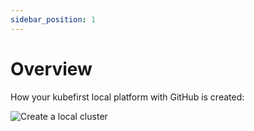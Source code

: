 ```yaml
---
sidebar_position: 1
---
```


# Overview

How your kubefirst local platform with GitHub is created:

![Create a local cluster](/img/kubefirst-cluster-create.png)
